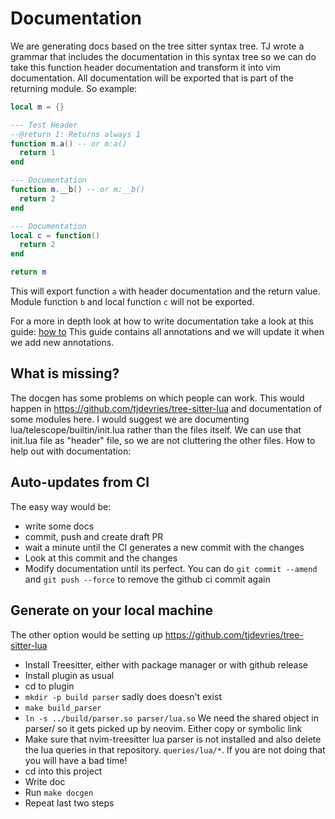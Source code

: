 # Documentation

We are generating docs based on the tree sitter syntax tree. TJ wrote a grammar that includes the documentation in this syntax tree so we can do take this function header documentation and transform it into vim documentation. All documentation will be exported that is part of the returning module. So example:

```lua
local m = {}

--- Test Header
--@return 1: Returns always 1
function m.a() -- or m:a()
  return 1
end

--- Documentation
function m.__b() -- or m:__b()
  return 2
end

--- Documentation
local c = function()
  return 2
end

return m
```

This will export function `a` with header documentation and the return value. Module function `b` and local function `c` will not be exported.

For a more in depth look at how to write documentation take a look at this guide: [how to](https://github.com/tjdevries/tree-sitter-lua/blob/master/HOWTO.md)
This guide contains all annotations and we will update it when we add new annotations.

## What is missing?

The docgen has some problems on which people can work. This would happen in https://github.com/tjdevries/tree-sitter-lua and documentation of some modules here.
I would suggest we are documenting lua/telescope/builtin/init.lua rather than the files itself. We can use that init.lua file as "header" file, so we are not cluttering the other files.
How to help out with documentation:

## Auto-updates from CI

The easy way would be:

- write some docs
- commit, push and create draft PR
- wait a minute until the CI generates a new commit with the changes
- Look at this commit and the changes
- Modify documentation until its perfect. You can do `git commit --amend` and `git push --force` to remove the github ci commit again

## Generate on your local machine

The other option would be setting up https://github.com/tjdevries/tree-sitter-lua

- Install Treesitter, either with package manager or with github release
- Install plugin as usual
- cd to plugin
- `mkdir -p build parser` sadly does doesn't exist
- `make build_parser`
- `ln -s ../build/parser.so parser/lua.so` We need the shared object in parser/ so it gets picked up by neovim. Either copy or symbolic link
- Make sure that nvim-treesitter lua parser is not installed and also delete the lua queries in that repository. `queries/lua/*`. If you are not doing that you will have a bad time!
- cd into this project
- Write doc
- Run `make docgen`
- Repeat last two steps
